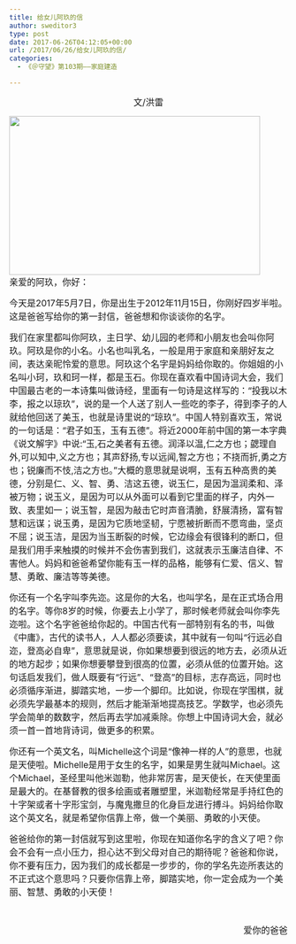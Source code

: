 ```yaml
---
title: 给女儿阿玖的信
author: sweditor3
type: post
date: 2017-06-26T04:12:05+00:00
url: /2017/06/26/给女儿阿玖的信/
categories:
  - 《＠守望》第103期——家庭建造

---
```

<p style="text-align: center;">
  <span style="font-size: 12pt;">文/洪雷</span>
</p>

<span style="font-size: 12pt;"><img class="aligncenter  wp-image-15529" src="http://t5.shwchurch.org/wp-content/uploads/2017/06/44.jpg" alt="" width="454" height="287" /><br /> 亲爱的阿玖，你好：</span>

<span style="font-size: 12pt;">今天是2017年5月7日，你是出生于2012年11月15日，你刚好四岁半啦。这是爸爸写给你的第一封信，爸爸想和你谈谈你的名字。</span>

<span style="font-size: 12pt;">我们在家里都叫你阿玖，主日学、幼儿园的老师和小朋友也会叫你阿玖。阿玖是你的小名。小名也叫乳名，一般是用于家庭和亲朋好友之间，表达亲昵怜爱的意思。阿玖这个名字是妈妈给你取的。你姐姐的小名叫小珂，玖和珂一样，都是玉石。你现在喜欢看中国诗词大会，我们中国最古老的一本诗集叫做诗经，里面有一句诗是这样写的：“投我以木李，报之以琼玖”，说的是一个人送了别人一些吃的李子，得到李子的人就给他回送了美玉，也就是诗里说的“琼玖”。中国人特别喜欢玉，常说的一句话是：“君子如玉，玉有五德”。将近2000年前中国的第一本字典《说文解字》中说:“玉,石之美者有五德。润泽以温,仁之方也；勰理自外,可以知中,义之方也；其声舒扬,专以远闻,智之方也；不挠而折,勇之方也；锐廉而不忮,洁之方也。”大概的意思就是说啊，玉有五种高贵的美德，分别是仁、义、智、勇、洁这五德，说玉仁，是因为温润柔和、泽被万物；说玉义，是因为可以从外面可以看到它里面的样子，内外一致、表里如一；说玉智，是因为敲击它时声音清脆，舒展清扬，富有智慧和远谋；说玉勇，是因为它质地坚韧，宁愿被折断而不愿弯曲，坚贞不屈；说玉洁，是因为当玉断裂的时候，它边缘会有很锋利的断口，但是我们用手来触摸的时候并不会伤害到我们，这就表示玉廉洁自律、不害他人。妈妈和爸爸希望你能有玉一样的品格，能够有仁爱、信义、智慧、勇敢、廉洁等等美德。</span>

<span style="font-size: 12pt;">你还有一个名字叫李先迩。这是你的大名，也叫学名，是在正式场合用的名字。等你8岁的时候，你要去上小学了，那时候老师就会叫你李先迩啦。这个名字爸爸给你起的。中国古代有一部特别有名的书，叫做《中庸》，古代的读书人，人人都必须要读，其中就有一句叫“行远必自迩，登高必自卑”，意思就是说，你如果想要到很远的地方去，必须从近的地方起步；如果你想要攀登到很高的位置，必须从低的位置开始。这句话启发我们，做人既要有“行远”、“登高”的目标，志存高远，同时也必须循序渐进，脚踏实地，一步一个脚印。比如说，你现在学围棋，就必须先学最基本的规则，然后才能渐渐地提高技艺。学数学，也必须先学会简单的数数字，然后再去学加减乘除。你想上中国诗词大会，就必须一首一首地背诗词，做更多的积累。</span>

<span style="font-size: 12pt;">你还有一个英文名，叫Michelle这个词是“像神一样的人”的意思，也就是天使啦。Michelle是用于女生的名字，如果是男生就叫Michael。这个Michael，圣经里叫他米迦勒，他非常厉害，是天使长，在天使里面是最大的。在基督教的很多绘画或者雕塑里，米迦勒经常是手持红色的十字架或者十字形宝剑，与魔鬼撒旦的化身巨龙进行搏斗。妈妈给你取这个英文名，就是希望你信靠上帝，做一个美丽、勇敢的小天使。</span>
  
<span style="font-size: 12pt;">爸爸给你的第一封信就写到这里啦，你现在知道你名字的含义了吧？你会不会有一点小压力，担心达不到父母对自己的期待呢？爸爸和你说，你不要有压力，因为我们的成长都是一步步的，你的学名先迩所表达的不正式这个意思吗？只要你信靠上帝，脚踏实地，你一定会成为一个美丽、智慧、勇敢的小天使！</span>

&nbsp;

<p style="text-align: right;">
  <span style="font-size: 12pt;">爱你的爸爸</span>
</p>

&nbsp;